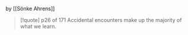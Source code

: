 by [[Sönke Ahrens]]

> [!quote] p26 of 171
> Accidental encounters make up the majority of what we learn.
 